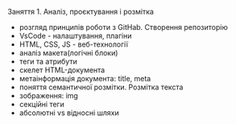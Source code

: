 Заняття 1. Аналіз, проєктування і розмітка

- розгляд принципів роботи з GitHab. Створення репозиторію
- VsCode - налаштування, плагіни
- HTML, CSS, JS - веб-технології
- аналіз макета(логічні блоки)
- теги та атрибути
- скелет HTML-документа
- метаінформація документа: title, meta
- поняття семантичної розмітки. Розмітка текста
- зображення: img
- секційні теги
- абсолютні vs відносні шляхи

